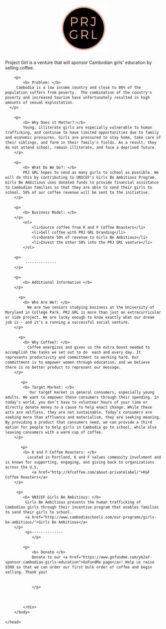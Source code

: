 
<html>
	<head>
        <link rel="icon" 
      type="image/png" 
      href="prjgrllogo.png">
	<title> PRJ GRL </title>
        <style>
            .content {
                max-width: 650px;
                margin: auto;
            }
            </style>
        <h1> 
          <center>
          <img src="prjgrllogo.png" alt="Flowers in Chania"> 
            </center> 
        </h1> 
        <body>
            <div class = "content">
        <p> 
         Project Girl is a venture that will sponsor Cambodian girls' education by selling coffee.   
         </p>
        
        <p> 
            <b> Problem: </b>
         Cambodia is a low income country and close to 80% of the population suffers from poverty.  The combination of the country's poverty and increased tourism have unfortunately resulted in high amounts of sexual exploitation.    
      </p>
        
        <p> 
            <b> Why Does it Matter?:</b> 
            Young, illiterate girls are especially vulnerable to human trafficking, and continue to have limited opportunities due to family and economic pressures. Girls are pressured to stay home, take care of their siblings, and farm in their family's fields. As a result, they do not attend school, remain illiterate, and face a deprived future. 
        </p>
        
        <p> 
            <b> What Do We Do?: </b> 
            PRJ GRL hopes to send as many girls to school as possible. We will do this by contributing to UNICEF's Girls Be Ambitious Program. Girls Be Ambitious uses donated funds to provide financial assistance to Cambodian families so that they are able to send their girls to school. 50% of our coffee revenue will be sent to the initiative. 
        </p>
     
        <p> 
            <b> Business Model: </b> 
        </p>
            <ol>
                <li>Source coffee from K and F Coffee Roasters</li> 
                <li>Sell coffee with PRJ GRL branding</li>
                <li>Donate 50% of revenue to Girls Be Ambitious</li>
                <li>Invest the other 50% into the PRJ GRL venture</li>
            </ol>
                
        <p> 
             --------------  
        </p>
                
        <p> 
            <b> Additional Information </b> 
        </p>
          
          <p> 
            <b> Who Are We?: </b> 
              We are two seniors studying business at the University of Maryland in College Park. PRJ GRL is more than just an extracurricular or side project. We are lucky enough to know exactly what our dream job is - and it’s a running a successful social venture.
        </p>      
                
          <p> 
            <b> Why Coffee?: </b>
              Coffee energizes and gives us the extra boost needed to accomplish the tasks we set out to do  each and every day. It represents productivity and committment to working hard. Our committment is to empower women through education, and we believe there is no better product to represent our message.  
        </p>
          
           <p> 
            <b> Target Market: </b> 
               Our target market is general consumers, especially young adults. We want to empower these consumers through their spending. In today’s world, you don’t have to volunteer hours of your time or directly donate money to a cause to help enact change. While these acts are selfless, they are not sustainable. Today’s consumers are seeking more than affluence and materialism, they are seeking meaning. By providing a product that consumers need, we can provide a third option for people to help girls in Cambodia go to school, while also leaving consumers with a warm cup of coffee.
        </p>      
                   
           <p> 
            <b> K and F Coffee Roasters: </b> 
              Located in Portland, K and F values community involvment and is known for supporting, engaging, and giving back to organizations across the U.S.
                <a href="http://kfcoffee.com/about-privatelabel/">K&F Coffee Roasters</a>
        </p>
           
         <p> 
            <b> UNICEF Girls Be Ambitious: </b> 
             Girls Be Ambitious prevents the human trafficking of Cambodian girls through their incentive program that enables families to send their girls to school.
             <a href="http://www.cambodiaschools.com/our-programs/girls-be-ambitious/">Girls Be Ambitious</a>
        </p>
             <p>--------------
                </p>
           
            <p>
                <b> Donate </b>
                Donate to our <a href="https://www.gofundme.com/yk2af-sponsor-cambodian-girls-education">GoFundMe page</a>! Help us raise $500 so that we can order our first bulk order of coffee and begin selling. Thank you!
               
         
                </p>
                
             
                
            </div>
        </body>
   
    </head>  
</html>
